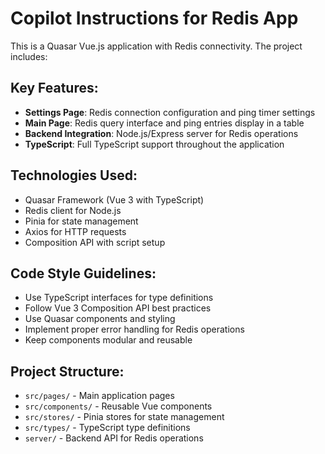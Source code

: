 # Copilot Instructions for Redis App

<!-- Use this file to provide workspace-specific custom instructions to Copilot. For more details, visit https://code.visualstudio.com/docs/copilot/copilot-customization#_use-a-githubcopilotinstructionsmd-file -->

This is a Quasar Vue.js application with Redis connectivity. The project includes:

## Key Features:

- **Settings Page**: Redis connection configuration and ping timer settings
- **Main Page**: Redis query interface and ping entries display in a table
- **Backend Integration**: Node.js/Express server for Redis operations
- **TypeScript**: Full TypeScript support throughout the application

## Technologies Used:

- Quasar Framework (Vue 3 with TypeScript)
- Redis client for Node.js
- Pinia for state management
- Axios for HTTP requests
- Composition API with script setup

## Code Style Guidelines:

- Use TypeScript interfaces for type definitions
- Follow Vue 3 Composition API best practices
- Use Quasar components and styling
- Implement proper error handling for Redis operations
- Keep components modular and reusable

## Project Structure:

- `src/pages/` - Main application pages
- `src/components/` - Reusable Vue components
- `src/stores/` - Pinia stores for state management
- `src/types/` - TypeScript type definitions
- `server/` - Backend API for Redis operations
